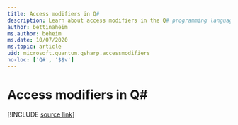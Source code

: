 ```yaml
---
title: Access modifiers in Q#
description: Learn about access modifiers in the Q# programming language.
author: bettinaheim
ms.author: beheim
ms.date: 10/07/2020
ms.topic: article
uid: microsoft.quantum.qsharp.accessmodifiers
no-loc: ['Q#', '$$v']
---
```


# Access modifiers in Q#

[!INCLUDE [source link](~/includes/qsharp-language/Specifications/Language/1_ProgramStructure/6_AccessModifiers.md)]

